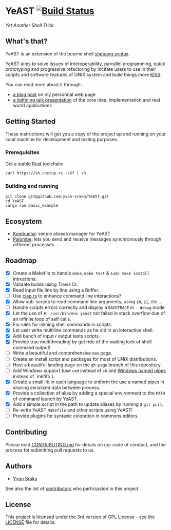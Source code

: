 # YeAST [![Build Status](https://travis-ci.org/yvan-sraka/YeAST.svg?branch=master)](https://travis-ci.org/yvan-sraka/YeAST)

_Yet Another Shell Trick_

## What's that?

YeAST is an extension of the bourne shell [shebang syntax](https://en.wikipedia.org/wiki/Shebang_(Unix)).

YeAST aims to solve issues of interoperability, parrallel programming, quick prototyping and progressive refactoring by incitate users to use in their scripts and software features of UNIX system and build things more [KISS](https://en.wikipedia.org/wiki/KISS_principle).

You can read more about it through:

- [a blog post](https://yvan-sraka.github.io/2018/06/13/yeast.html) on my personnal web page
- [a lightning talk presentation](https://raw.githubusercontent.com/yvan-sraka/yvan-sraka.github.io/master/YeAST.pdf) of the core idea, implementation and real world applications

## Getting Started

These instructions will get you a copy of the project up and running on your local machine for development and testing purposes.

### Prerequisites

Get a stable [Rust](https://www.rust-lang.org/) toolchain:

```shell
curl https://sh.rustup.rs -sSf | sh
```

### Building and running

```shell
git clone git@github.com:yvan-sraka/YeAST.git
cd YeAST
cargo run basic_example
```

## Ecosystem

- [Kombucha](https://github.com/yvan-sraka/Kombucha): simple aliases manager for YeAST
- [Palombe](https://github.com/yvan-sraka/Palombe): lets you send and receive messages synchronously through different processes

## Roadmap

- [x] Create a Makefile to handle `make`, `make test` & `sudo make install` intructions.
- [x] Validate builds using Travis CI.
- [x] Read input file line by line using a Buffer.
- [ ] Use [clap.rs](https://github.com/kbknapp/clap-rs) to enhance command line interactions?
- [x] Allow sub-scripts to read command line arguments, using `$0`, `$1`, etc ...
- [ ] Handle scripts errors correctly and display a `BACKTRACE` in `--debug` mode
- [x] Let the use of `#! /usr/bin/env yeast` not failed in stack overflow due of an infinite loop of self calls.
- [x] Fix rules for inlining shell commands in scripts.
- [x] Let user write multiline commands as he did in an interactive shell.
- [x] Add bunch of input / output tests scripts.
- [x] Provide true multithreading by get ride of the waiting lock of shell command output!
- [ ] Write a beautiful and comprehensive `man` page.
- [ ] Create an install script and packages for most of UNIX distributions.
- [ ] Host a beautiful landing page on the `gh-page` branch of this repository.
- [ ] Add Windows support (use `cmd` instead of `sh` and [Windows named pipes](https://msdn.microsoft.com/en-us/library/windows/desktop/aa365590(v=vs.85).aspx) instead of `mkfifo`).
- [x] Create a small lib in each language to uniform the use a named pipes in sharing serialized data between process.
- [x] Provide a collection of alias by adding a special environment to the `PATH` of command launch by YeAST.
- [x] Add a simple script in the path to update aliases by running a `git pull`.
- [ ] Re-write YeAST `Makefile` and other scripts using YeAST!
- [ ] Provide plugins for syntaxic coloration in commons editors.

## Contributing

Please read [CONTRIBUTING.md](https://github.com/yvan-sraka/YeAST/blob/master/CONTRIBUTING.md) for details on our code of conduct, and the process for submitting pull requests to us.

## Authors

* [Yvan Sraka](https://github.com/yvan-sraka)

See also the list of [contributors](https://github.com/yvan-sraka/YeAST/graphs/contributors) who participated in this project.

## License

This project is licensed under the 3rd version of GPL License - see the [LICENSE](https://github.com/yvan-sraka/YeAST/blob/master/LICENSE) file for details.
